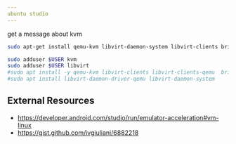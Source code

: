 ```yaml
---
ubuntu studio
---
```


get a message about kvm

```bash
sudo apt-get install qemu-kvm libvirt-daemon-system libvirt-clients bridge-utils

sudo adduser $USER kvm
sudo adduser $USER libvirt
#sudo apt install -y qemu-kvm libvirt-clients libvirt-clients-qemu  bridge-utils
#sudo apt install libvirt-daemon-driver-qemu libvirt-daemon-system
```

## External Resources

* https://developer.android.com/studio/run/emulator-acceleration#vm-linux
* https://gist.github.com/ivgiuliani/6882218
